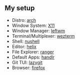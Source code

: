 ## My setup
- Distro: [arch](https://github.com/archlinux)
- Window System: [X11](https://github.com/freedesktop/xorg-libX11)
- Window Manager: [leftwm](https://github.com/leftwm/leftwm)
- Terminal/Multiplexer: [wezterm](https://github.com/wez/wezterm)
- Shell: [nushell](https://www.nushell.sh/)
- Editor: [helix](https://github.com/helix-editor/helix)
- File Explorer: [ranger](https://github.com/ranger/ranger)
- Default Apps: [handlr](https://github.com/chmln/handlr)
- Git TUI: [lazygit](https://github.com/jesseduffield/lazygit)
- Browser: [firefox](https://github.com/mozilla/gecko-dev)
